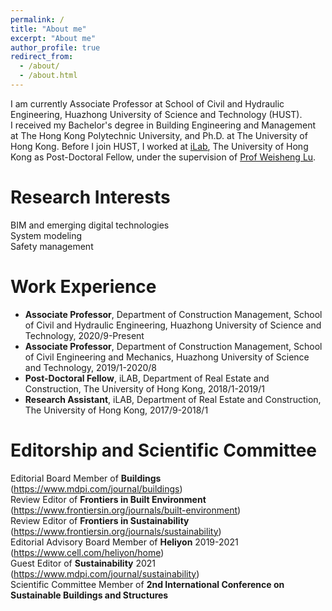 ```yaml
---
permalink: /
title: "About me"
excerpt: "About me"
author_profile: true
redirect_from: 
  - /about/
  - /about.html
---
```

I am currently Associate Professor at School of Civil and Hydraulic Engineering, Huazhong University of Science and Technology (HUST).<br>
I received my Bachelor's degree in Building Engineering and Management at The Hong Kong Polytechnic University, and Ph.D. at The University of Hong Kong. Before I join HUST, I worked at [iLab](https://fac.arch.hku.hk/iLab/people/), The University of Hong Kong as Post-Doctoral Fellow, under the supervision of [Prof Weisheng Lu](https://www.arch.hku.hk/staff/faculty-office-staff/lu-wilson-w-s/).

# Research Interests
BIM and emerging digital technologies  
System modeling  
Safety management  

# Work Experience
* **Associate Professor**, Department of Construction Management, School of Civil and Hydraulic Engineering, Huazhong University of Science and Technology, 2020/9-Present
* **Associate Professor**, Department of Construction Management, School of Civil Engineering and Mechanics, Huazhong University of Science and Technology, 2019/1-2020/8
* **Post-Doctoral Fellow**, iLAB, Department of Real Estate and Construction, The University of Hong Kong, 2018/1-2019/1
* **Research Assistant**, iLAB, Department of Real Estate and Construction, The University of Hong Kong, 2017/9-2018/1

# Editorship and Scientific Committee
Editorial Board Member of **Buildings** (https://www.mdpi.com/journal/buildings)  
Review Editor of **Frontiers in Built Environment** (https://www.frontiersin.org/journals/built-environment)  
Review Editor of **Frontiers in Sustainability** (https://www.frontiersin.org/journals/sustainability)  
Editorial Advisory Board Member of **Heliyon** 2019-2021 (https://www.cell.com/heliyon/home)  
Guest Editor of **Sustainability** 2021 (https://www.mdpi.com/journal/sustainability)  
Scientific Committee Member of **2nd International Conference on Sustainable Buildings and Structures**  

<!---Activity and Service--->
<!---Experience--->
